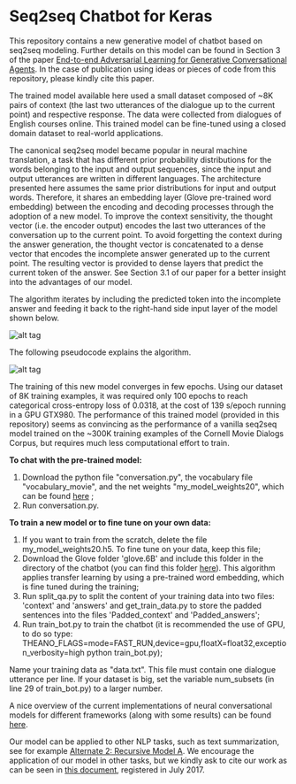 # Seq2seq Chatbot for Keras
This repository contains a new generative model of chatbot based on seq2seq modeling. Further details on this model can be found in Section 3 of the paper [End-to-end Adversarial Learning for Generative Conversational Agents](https://www.researchgate.net/publication/321347271_End-to-end_Adversarial_Learning_for_Generative_Conversational_Agents). In the case of publication using ideas or pieces of code from this repository, please kindly cite this paper.

The trained model available here used a small dataset composed of ~8K pairs of context (the last two utterances of the dialogue up to the current point) and respective response. The data were collected from dialogues of English courses online. This trained model can be fine-tuned using a closed domain dataset to real-world applications.

The canonical seq2seq model became popular in neural machine translation, a task that has different prior probability distributions for the words belonging to the input and output sequences, since the input and output utterances are written in different languages. The architecture presented here assumes the same prior distributions for input and output words. Therefore, it shares an embedding layer (Glove pre-trained word embedding) between the encoding and decoding processes through the adoption of a new model. To improve the context sensitivity, the thought vector (i.e. the encoder output) encodes the last two utterances of the conversation up to the current point. To avoid forgetting the context during the answer generation, the thought vector is concatenated to a dense vector that encodes the incomplete answer generated up to the current point. The resulting vector is provided to dense layers that predict the current token of the answer. See Section 3.1 of our paper for a better insight into the advantages of our model.

The algorithm iterates by including the predicted token into the incomplete answer and feeding it back to the right-hand side input layer of the model shown below. 

![alt tag](https://github.com/oswaldoludwig/Seq2seq-Chatbot-for-Keras/blob/master/model_graph.png)

The following pseudocode explains the algorithm.

![alt tag](https://github.com/oswaldoludwig/Seq2seq-Chatbot-for-Keras/blob/master/Algorithm.png)

The training of this new model converges in few epochs. Using our dataset of 8K training examples, it was required only 100 epochs to reach categorical cross-entropy loss of 0.0318, at the cost of 139 s/epoch running in a GPU GTX980. The performance of this trained model (provided in this repository) seems as convincing as the performance of a vanilla seq2seq model trained on the ~300K training examples of the Cornell Movie Dialogs Corpus, but requires much less computational effort to train.

**To chat with the pre-trained model:**

1. Download the python file "conversation.py", the vocabulary file "vocabulary_movie", and the net weights "my_model_weights20", which can be found [here](https://www.dropbox.com/sh/o0rze9dulwmon8b/AAA6g6QoKM8hBEHGst6W4JGDa?dl=0) ;
2. Run conversation.py.
 
**To train a new model or to fine tune on your own data:**

1. If you want to train from the scratch, delete the file my_model_weights20.h5. To fine tune on your data, keep this file;
2. Download the Glove folder 'glove.6B' and include this folder in the directory of the chatbot (you can find this folder [here](https://nlp.stanford.edu/projects/glove/)). This algorithm applies transfer learning by using a pre-trained word embedding, which is fine tuned during the training;
3. Run split_qa.py to split the content of your training data into two files: 'context' and 'answers' and get_train_data.py to store the padded sentences into the files 'Padded_context' and 'Padded_answers';
4. Run train_bot.py to train the chatbot (it is recommended the use of GPU, to do so type: THEANO_FLAGS=mode=FAST_RUN,device=gpu,floatX=float32,exception_verbosity=high python train_bot.py);

Name your training data as "data.txt". This file must contain one dialogue utterance per line. If your dataset is big, set the variable num_subsets (in line 29 of train_bot.py) to a larger number.

A nice overview of the current implementations of neural conversational models for different frameworks (along with some results) can be found [here](https://github.com/nicolas-ivanov/seq2seq_chatbot_links).

Our model can be applied to other NLP tasks, such as text summarization, see for example [Alternate 2: Recursive Model A](https://machinelearningmastery.com/encoder-decoder-models-text-summarization-keras/). We encourage the application of our model in other tasks, but we kindly ask to cite our work as can be seen in [this document](https://zenodo.org/record/825303/export/hx#.WiwV81WnGUk), registered in July 2017. 
